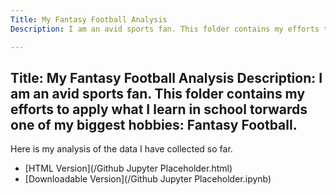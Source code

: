 ```yaml
---
Title: My Fantasy Football Analysis
Description: I am an avid sports fan. This folder contains my efforts to apply what I learn in school torwards one of my biggest hobbies: Fantasy Football.

---
```

Title: My Fantasy Football Analysis
Description: I am an avid sports fan. This folder contains my efforts to apply what I learn in school torwards one of my biggest hobbies: Fantasy Football.
- 

Here is my analysis of the data I have collected so far.
- [HTML Version](/Github Jupyter Placeholder.html)
- [Downloadable Version](/Github Jupyter Placeholder.ipynb)
